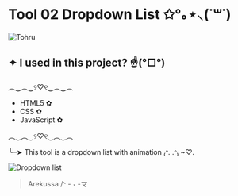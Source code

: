 # Tool 02 Dropdown List ✩°｡⋆⸜(˙꒳​˙)
![Tohru](https://media.tenor.com/B_Ku8GtGqdkAAAAM/tohru.gif)

## ✦ I used in this project? ☝️(°□°) 
  ︵‿︵‿୨♡୧‿︵‿︵
 - HTML5 ✿
 - CSS ✿
 - JavaScript ✿
 
︵‿︵‿୨♡୧‿︵‿︵

 ╰┈➤ This tool is a dropdown list with animation ₍ᐢ. .ᐢ₎ ~♡.
 
  ![Dropdown list](https://github.com/Arekussa/tool-02-dropdown-list/blob/master/images/dropdown-list.gif)
>
>
>Arekussa /ᐠ - ˕ -マ
